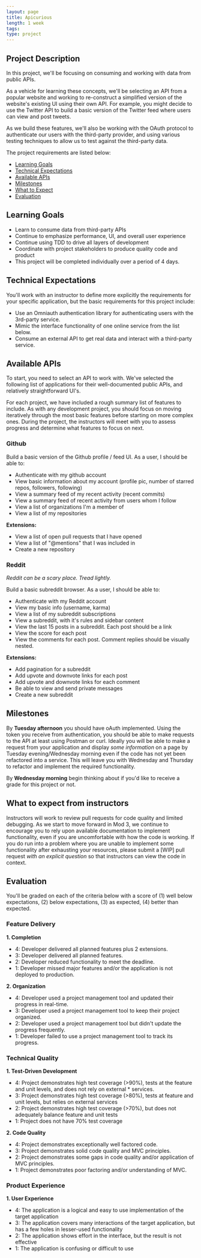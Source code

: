 ```yaml
---
layout: page
title: Apicurious
length: 1 week
tags:
type: project
---
```


## Project Description

In this project, we'll be focusing on consuming and working with data from public APIs.

As a vehicle for learning these concepts, we'll be selecting an API from a popular website and working to re-construct a simplified version of the website's existing UI using their own API. For example, you might decide to use the Twitter API to build a basic version of the Twitter feed where users can view and post tweets.

As we build these features, we'll also be working with the OAuth protocol to authenticate our users with the third-party provider, and using various testing techniques to allow us to test against the third-party data.

The project requirements are listed below:

* [Learning Goals](#learning-goals)
* [Technical Expectations](#technical-expectations)
* [Available APIs](#available-apis)
* [Milestones](#milestones)
* [What to Expect](#what-to-expect)
* [Evaluation](#evaluation)

## <a name="learning-goals"></a> Learning Goals

* Learn to consume data from third-party APIs
* Continue to emphasize performance, UI, and overall user experience
* Continue using TDD to drive all layers of development
* Coordinate with project stakeholders to produce quality code and product
* This project will be completed individually over a period of 4 days.

## <a name="technical-expectations"></a> Technical Expectations

You'll work with an instructor to define more explicitly the requirements for your specific application, but the basic requirements for this project include:

* Use an Omniauth authentication library for authenticating users with the 3rd-party service.
* Mimic the interface functionality of one online service from the list below.
* Consume an external API to get real data and interact with a third-party service.

## <a name="available-apis"></a> Available APIs

To start, you need to select an API to work with. We've selected the following list of applications for their well-documented public APIs, and relatively straightforward UI's.

For each project, we have included a rough summary list of features to include. As with any development project, you should focus on moving iteratively through the most basic features before starting on more complex ones. During the project, the instructors will meet with you to assess progress and determine what features to focus on next.

### Github

Build a basic version of the Github profile / feed UI. As a user, I should be able to:

* Authenticate with my github account
* View basic information about my account (profile pic, number of starred repos, followers, following)
* View a summary feed of my recent activity (recent commits)
* View a summary feed of recent activity from users whom I follow
* View a list of organizations I'm a member of
* View a list of my repositories

**Extensions:**

* View a list of open pull requests that I have opened
* View a list of "@mentions" that I was included in
* Create a new repository

### Reddit

*Reddit can be a scary place. Tread lightly.*

Build a basic subreddit browser. As a user, I should be able to:

* Authenticate with my Reddit account
* View my basic info (username, karma)
* View a list of my subreddit subscriptions
* View a subreddit, with it's rules and sidebar content
* View the last 15 posts in a subreddit. Each post should be a link
* View the score for each post
* View the comments for each post. Comment replies should be visually nested.

**Extensions:**

* Add pagination for a subreddit
* Add upvote and downvote links for each post
* Add upvote and downvote links for each comment
* Be able to view and send private messages
* Create a new subreddit

## <a name="milestones"></a> Milestones

By **Tuesday afternoon** you should have oAuth implemented. Using the token you receive from authentication, you should be able to make requests to the API at least using Postman or curl. Ideally you will be able to make a request from your application and display *some information* on a page by Tuesday evening/Wednesday morning even if the code has not yet been refactored into a service. This will leave you with Wednesday and Thursday to refactor and implement the required functionality.

By **Wednesday morning** begin thinking about if you'd like to receive a grade for this project or not.

## <a name="what-to-expect"></a> What to expect from instructors

Instructors will work to review pull requests for code quality and limited debugging. As we start to move forward in Mod 3, we continue to encourage you to rely upon available documentation to implement functionality, even if you are uncomfortable with how the code is working. If you do run into a problem where you are unable to implement some functionality after exhausting your resources, please submit a [WIP] pull request *with an explicit question* so that instructors can view the code in context.

## <a name="evaluation"></a> Evaluation

You'll be graded on each of the criteria below with a score of (1) well below
expectations, (2) below expectations, (3) as expected, (4) better than expected.

### Feature Delivery

**1. Completion**

* 4: Developer delivered all planned features plus 2 extensions.
* 3: Developer delivered all planned features.
* 2: Developer reduced functionality to meet the deadline.
* 1: Developer missed major features and/or the application is not deployed to production.

**2. Organization**

* 4: Developer used a project management tool and updated their progress in real-time.
* 3: Developer used a project management tool to keep their project organized.
* 2: Developer used a project management tool but didn't update the progress frequently.
* 1: Developer failed to use a project management tool to track its progress.

### Technical Quality

**1. Test-Driven Development**

* 4: Project demonstrates high test coverage (>90%), tests at the feature and unit levels, and does not rely on external * services.
* 3: Project demonstrates high test coverage (>80%), tests at feature and unit levels, but relies on external services
* 2: Project demonstrates high test coverage (>70%), but does not adequately balance feature and unit tests
* 1: Project does not have 70% test coverage

**2. Code Quality**

* 4: Project demonstrates exceptionally well factored code.
* 3: Project demonstrates solid code quality and MVC principles.
* 2: Project demonstrates some gaps in code quality and/or application of MVC principles.
* 1: Project demonstrates poor factoring and/or understanding of MVC.

### Product Experience

**1. User Experience**

* 4: The application is a logical and easy to use implementation of the target application
* 3: The application covers many interactions of the target application, but has a few holes in lesser-used functionality
* 2: The application shows effort in the interface, but the result is not effective
* 1: The application is confusing or difficult to use
